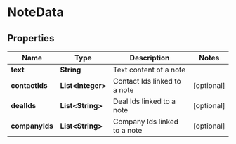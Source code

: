 
# NoteData

## Properties
Name | Type | Description | Notes
------------ | ------------- | ------------- | -------------
**text** | **String** | Text content of a note | 
**contactIds** | **List&lt;Integer&gt;** | Contact Ids linked to a note |  [optional]
**dealIds** | **List&lt;String&gt;** | Deal Ids linked to a note |  [optional]
**companyIds** | **List&lt;String&gt;** | Company Ids linked to a note |  [optional]



